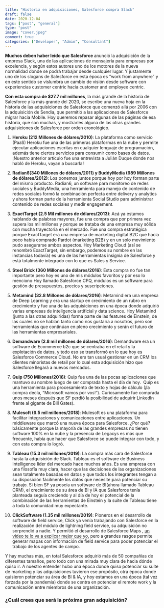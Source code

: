 ```yaml
---
title: "Historia en adquisiciones, Salesforce compra Slack"
draft: false
date: 2020-12-04
tags: ["post", "general"]
type: "post"
image: "cover.jpeg"
comment: true
categories: ["Developer", "Admin", "Consultant"]
---
```


**Muchos deben haber leído que Salesforce** anunció la adquisición de la empresa Slack, una de las aplicaciones de mensajería para empresas por excelencia, y según estos autores uno de los motores de la nueva normalidad donde se podrá trabajar desde cualquier lugar.
Y justamente uno de los slogans de Salesforce en esta época es “work from anywhere” y en este sentido se vislumbra un cambio de visión desde software con experiencias customer centric hacia customer and employee centric.

**Con esta compra de $27.7 mil millones**, la más grande de la historia de Salesforce y la más grande del 2020, se escribe una nueva hoja en la historia de las adquisiciones de Salesforce que comenzó allá por 2006 con la adquisición de Sendia, que permitió a las aplicaciones de Salesforce migrar hacia Mobile.
Hoy queremos repasar algunas de las páginas de esa historia, que son muchas, y mostrarles alguna de las otras grandes adquisiciones de Salesforce por orden cronológico.

1. **Heroku (212 Millones de dólares/2010)**:
   La plataforma como servicio (PaaS) Heroku fue una de las primeras plataformas en la nube y permite ejecutar aplicaciones escritas en cualquier lenguaje de programación, además tiene ciertos servicios para consumir como bases de datos. ¡Nuestro anterior artículo fue una entrevista a Julián Duque donde nos habló de Heroku, vayan a buscarla!

2. **Radian6(340 Millones de dólares/2011) y BuddyMedia (689 Millones de dólares/2012)**:
   Los ponemos juntos porque hoy por hoy forman parte del mismo producto.
   Radian6, un software para monitoreo de redes sociales y BuddyMedia, una herramienta para manejo de contenido de redes sociales formó la combinación perfecta entre delivery y analytics y ahora forman parte de la herramienta Social Studio para administrar contenido de redes sociales y medir engagement.

3. **ExactTarget (2.5 Mil millones de dólares/2013)**:
   Acá ya estamos hablando de palabras mayores, fue una compra que por primera vez supera los mil millones y porque se trataba de una empresa muy sólida con mucha trayectoria en el mercado.
   Fue una compra estratégica porque ExactTarget era una empresa de marketing digital B2C que hacía poco había comprado Pardot (marketing B2B) y en un solo movimiento pudo asegurarse ambos aspectos.
   Hoy Marketing Cloud (así se renombró ExactTarget, sin embargo, podemos su nombre en las instancias todavía) es una de las herramientas insignia de Salesforce y está totalmente integrado con lo que es Sales y Service.

4. **Steel Brick (360 Millones de dólares/2016)**:
   Esta compra no fue tan importante pero hoy es uno de mis módulos favoritos y por eso lo menciono
   Hoy llamado Salesforce CPQ, módulos es un software para gestión de presupuestos, precios y suscripciones.

5. **Metamind (32.8 Millones de dólares/2016)**:
   Metamind era una empresa de Deep Learning y era una startup en crecimiento de un rubro en crecimiento y fue una de las adquisiciones en una época donde adquirió varias empresas de inteligencia artificial y data science.
   Hoy Metamind (junto a las otras adquiridas) forma parte de las features de Einstein, de las cuales no se hablan tanto como nos gustaría a nosotros, pero son herramientas que continúan en pleno crecimiento y serán el futuro de las herramientas empresariales.

6. **Demandware (2.8 mil millones de dólares/2016)**:
   Demandware era un software de Ecommerce b2c que se centraba en el retail y la explotación de datos, y todo eso se transformó en lo que hoy es Salesforce Commerce Cloud.
   No era tan usual gestionar en un CRM los clientes minoristas de retail por lo cual esta adquisición hizo que Salesforce llegará a nuevos mercados.

7. **Quip (750 Millones/2016)**:
   Quip fue una de las pocas aplicaciones que mantuvo su nombre luego de ser comprada hasta el día de hoy.
    Quip es una herramienta para procesamiento de texto y hojas de cálculo (¡la compra decía, “Microsoft vamos por vos!”). Curiosamente fue comprada unos meses después que SF perdió la posibilidad de adquirir LinkedIn frente al gigante de Bill Gates).

8. **Mulesoft (6.5 mil millones/2018)**:
   Mulesoft es una plataforma para facilitar integraciones y comunicaciones entre aplicaciones. Un middleware que marcó una nueva época para Salesforce. ¿Por qué? básicamente porque la mayoría de las grandes empresas no tienen software 100% en la nube y la presencia de Legacys es más que frecuente, había que hacer que Salesforce se puede integrar con todo, y con esta compra lo logró.

9. **Tableau (15.3 mil millones/2019)**:
   La compra más cara de Salesforce hasta la adquisición de Slack.
   Tableau es el software de Business Intelligence líder del mercado hace muchos años. Es una empresa con una filosofía muy clara, hacer que las decisiones de las organizaciones sean totalmente basadas en datos y que todos los integrantes tengan a su disposición fácilmente los datos que necesite para potenciar su trabajo.
   Si bien SF ya poseía un software de BI(ahora llamado Tableau CRM), el crecimiento de su área de BI y IA que Salesforce tenía planteada seguía creciendo y al día de hoy el potencial de la combinación de las herramientas de Einstein y la suite de Tableau tiene a toda la comunidad muy expectante.

10. **ClickSoftware (1.35 mil millones/2019)**:
    Pioneros en el desarrollo de software de field service, Click ya venía trabajando con Salesforce en la realización del módulo de lightning field service, su adquisición no sorprendió a nadie. Y permitió el desarrollo de Salesforce Maps , [un video te lo va a explicar mejor que yo](https://partners.salesforce.com/s/education/general/Maps_Education_new#:~:text=Salesforce%20Maps%20offers%20the%20industry's,leverage%20mapping%20and%20optimization%20technologies.&text=Built%20for%20global%20enterprise%2Dlevel,execution%20and%20visualization%20of%20results.), pero a grandes rasgos permite generar mapas con información de field service para poder potenciar el trabajo de los agentes de campo.

Y hay muchas más, en total Salesforce adquirió más de 50 compañías de diferentes tamaños, pero todo con una mirada muy clara de hacia dónde quiso ir.
A nuestro entender hubo una época donde quiso potenciar su suite de marketing y las adquisiciones tuvieron ese propósito, otra época donde quisieron potenciar su área de BI & IA, y hoy estamos en una época (tal vez forzada por la pandemia) donde se centra en potenciar el remote work y la comunicación entre miembros de una organización.

### ¿Cuál crees que será la próxima gran adquisición?
